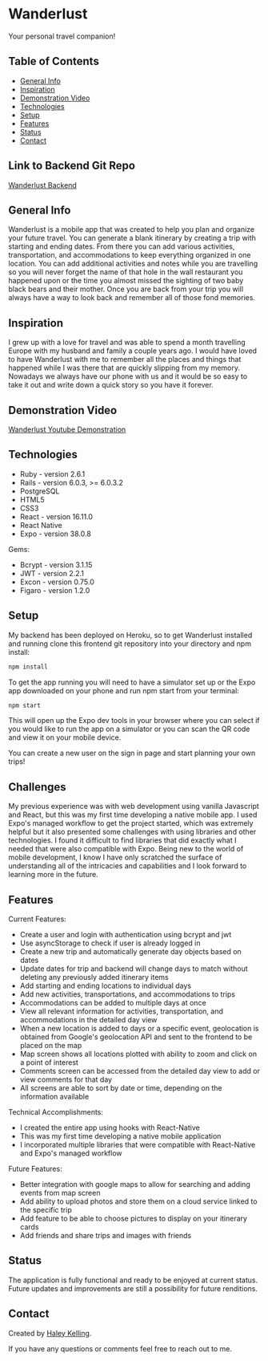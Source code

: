 # Wanderlust
Your personal travel companion!

## Table of Contents
* [General Info](#general-info)
* [Inspiration](#inspiration)
* [Demonstration Video](#demonstration-video)
* [Technologies](#technologies)
* [Setup](#setup)
* [Features](#features)
* [Status](#status)
* [Contact](#contact)

## Link to Backend Git Repo
[Wanderlust Backend](https://github.com/haleykelling/Travel_Planner_Backend)

## General Info
Wanderlust is a mobile app that was created to help you plan and organize your future travel. You can generate a blank itinerary by creating a trip with starting and ending dates. From there you can add various activities, transportation, and accommodations to keep everything organized in one location. You can add additional activities and notes while you are travelling so you will never forget the name of that hole in the wall restaurant you happened upon or the time you almost missed the sighting of two baby black bears and their mother. Once you are back from your trip you will always have a way to look back and remember all of those fond memories.

## Inspiration 
I grew up with a love for travel and was able to spend a month travelling Europe with my husband and family a couple years ago. I would have loved to have Wanderlust with me to remember all the places and things that happened while I was there that are quickly slipping from my memory. Nowadays we always have our phone with us and it would be so easy to take it out and write down a quick story so you have it forever. 

## Demonstration Video
[Wanderlust Youtube Demonstration](https://youtu.be/ua200teEPl8)

## Technologies 
* Ruby - version 2.6.1
* Rails - version 6.0.3, >= 6.0.3.2
* PostgreSQL
* HTML5
* CSS3 
* React - version 16.11.0
* React Native
* Expo - version 38.0.8

Gems:
* Bcrypt - version 3.1.15
* JWT - version 2.2.1
* Excon - version 0.75.0
* Figaro - version 1.2.0


## Setup 
My backend has been deployed on Heroku, so to get Wanderlust installed and running clone this frontend git repository into your directory and npm install:
```ruby
npm install
```
To get the app running you will need to have a simulator set up or the Expo app downloaded on your phone and run npm start from your terminal:
```ruby
npm start
```
This will open up the Expo dev tools in your browser where you can select if you would like to run the app on a simulator or you can scan the QR code and view it on your mobile device.

You can create a new user on the sign in page and start planning your own trips!


## Challenges
My previous experience was with web development using vanilla Javascript and React, but this was my first time developing a native mobile app. I used Expo's managed workflow to get the project started, which was extremely helpful but it also presented some challenges with using libraries and other technologies. I found it difficult to find libraries that did exactly what I needed that were also compatible with Expo. Being new to the world of mobile development, I know I have only scratched the surface of understanding all of the intricacies and capabilities and I look forward to learning more in the future.


## Features
Current Features:
* Create a user and login with authentication using bcrypt and jwt
* Use asyncStorage to check if user is already logged in
* Create a new trip and automatically generate day objects based on dates
* Update dates for trip and backend will change days to match without deleting any previously added itinerary items
* Add starting and ending locations to individual days
* Add new activities, transportations, and accommodations to trips
* Accommodations can be added to multiple days at once
* View all relevant information for activities, transportation, and accommodations in the detailed day view
* When a new location is added to days or a specific event, geolocation is obtained from Google's geolocation API and sent to the frontend to be placed on the map
* Map screen shows all locations plotted with ability to zoom and click on a point of interest
* Comments screen can be accessed from the detailed day view to add or view comments for that day
* All screens are able to sort by date or time, depending on the information available

Technical Accomplishments:
* I created the entire app using hooks with React-Native
* This was my first time developing a native mobile application
* I incorporated multiple libraries that were compatible with React-Native and Expo's managed workflow

Future Features:
* Better integration with google maps to allow for searching and adding events from map screen
* Add ability to upload photos and store them on a cloud service linked to the specific trip
* Add feature to be able to choose pictures to display on your itinerary cards
* Add friends and share trips and images with friends

## Status
The application is fully functional and ready to be enjoyed at current status. Future updates and improvements are still a possibility for future renditions.

## Contact
Created by [Haley Kelling](https://www.linkedin.com/in/haley-kelling/).

If you have any questions or comments feel free to reach out to me.

